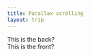 ```yaml
---
title: Parallax scrolling
layout: trip
---
```


<div class="parallax">
  <div class="parallax__group">
  <div class="parallax__layer parallax__layer--back">
    This is the back?
  </div>
  <div class="parallax__layer parallax__layer--base">
    This is the front?
  </div>
  </div>
</div>
